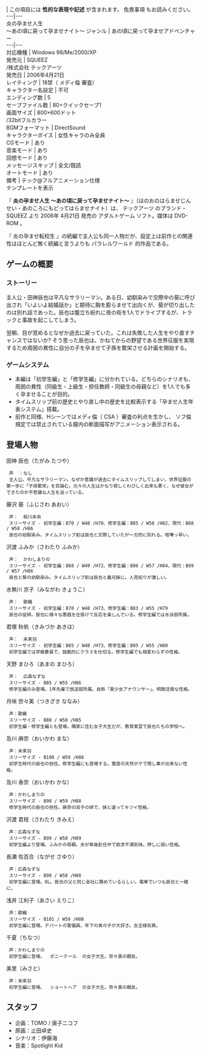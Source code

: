|  この項目には **性的な表現や記述** が含まれます。  免責事項  もお読みください。  
---|---  
炎の孕ませ人生  
〜あの頃に戻って孕ませナイト〜  ジャンル  |  あの頃に戻って孕ませアドベンチャー   
---|---  
対応機種  |  Windows 98/Me/2000/XP   
発売元  |  SQUEEZ   
/株式会社  テックアーツ  
発売日  |  2006年4月21日   
レイティング  |  18禁（  メディ倫  審査）   
キャラクター名設定  |  不可   
エンディング数  |  5   
セーブファイル数  |  80+クイックセーブ1   
画面サイズ  |  800×600ドット   
/32bitフルカラー  
BGMフォーマット  |  DirectSound   
キャラクターボイス  |  女性キャラのみ全員   
CGモード  |  あり   
音楽モード  |  あり   
回想モード  |  あり   
メッセージスキップ  |  全文/既読   
オートモード  |  あり   
備考  |  テック@フルアニメーション仕様   
テンプレートを表示  
  
『 **炎の孕ませ人生 〜あの頃に戻って孕ませナイト〜** 』（ほのおのはらませじんせい・あのころにもどってはらませナイト）は、  テックアーツ
のブランド・  SQUEEZ  より  2006年  4月21日  発売の  アダルトゲーム  ソフト。媒体は  DVD-ROM  。    


『  炎の孕ませ転校生  』の続編で主人公も同一人物だが、設定上は前作との関連性はほとんど無く続編と言うよりも  パラレルワールド  的作品である。

##  ゲームの概要  

###  ストーリー  

主人公・田神辰也は平凡なサラリーマン。ある日、幼馴染みで交際中の葵に呼び出され「いよいよ結婚話か」と期待に胸を膨らませて出向くが、葵が切り出したのは別れ話であった。辰也は腹立ち紛れに夜の街を1人でドライブするが、トラックと事故を起こしてしまう。

翌朝、目が覚めるとなぜか過去に戻っていた。これは失敗した人生をやり直すチャンスではないか?
そう思った辰也は、かねてからの野望である世界征服を実現するため周囲の異性に自分の子を孕ませて子孫を繁栄させる計画を開始する。

###  ゲームシステム  

  * 本編は「初学生編」と「修学生編」に分かれている。どちらのシナリオも、周囲の異性（同級生・上級生・担任教師・同級生の母親など）を1人でも多く孕ませることが目的。 
  * タイムスリップ前の歴史とやり直し中の歴史を比較表示する「孕ませ人生年表システム」搭載。 
  * 前作と同様、Hシーンではメディ倫（  CSA  ）審査の利点を生かし、  ソフ倫  規定では禁止されている膣内の断面描写がアニメーション表示される。 

##  登場人物  

田神 辰也（たがみ たつや）

     声  ：なし 
     主人公。平凡なサラリーマン。なぜか意識が過去にタイムスリップしてしまい、世界征服の第一歩に「子孫繁栄」を目論む。元々の人生はかなり寂しくわびしく出来も悪く、なぜ彼女ができたのか不思議な人生を送っている。 
藤沢 葵（ふじさわ あおい）

     声：  桜川未央 
     スリーサイズ - 初学生編：B70 / W48 /H70、修学生編：B85 / W58 /H82、現代：B88 / W58 /H86 
     辰也の幼馴染み。タイムスリップ前は辰也と交際していたが一方的に別れる。喧嘩っ早い。 
沢渡 ふみか（さわたり ふみか）

     声：  かわしまりの 
     スリーサイズ - 初学生編：B68 / W49 /H72、修学生編：B96 / W57 /H84、現代：B99 / W57 /H86 
     辰也と葵の幼馴染み。タイムスリップ前は辰也と義兄妹に。人見知りが激しい。 
水無川 京子（みながわ きょうこ）

     声：  歌織 
     スリーサイズ - 初学生編：B70 / W48 /H73、修学生編：B83 / W55 /H79 
     辰也の従姉。辰也に様々な悪戯を仕掛けて反応を楽しんでいる。修学生編では水泳部所属。 
君塚 秋帆（きみづか あきほ）

     声：  未来羽 
     スリーサイズ - 初学生編：B65 / W48 /H73、修学生編：B95 / W55 /H80 
     初学生編では学級委員で、独裁的にクラスを仕切る。修学生編でも相変わらずの性格。 
天野 まひろ（あまの まひろ）

     声：  広森なずな 
     スリーサイズ - B85 / W55 /H86 
     修学生編のみ登場。1年先輩で放送部所属。自称「美少女アナウンサー」。明朗活発な性格。 
月咲 奈々美（つきざき ななみ）

     声：歌織 
     スリーサイズ - B88 / W58 /H85 
     初学生編・修学生編とも登場。隣家に住む女子大生だが、教育実習で辰也たちの学校へ。 
及川 麻奈（おいかわ まな）

     声：未来羽 
     スリーサイズ - B100 / W59 /H88 
     初学生時代の辰也の担任。修学生編にも登場する。重度の天然ボケで隠し事が出来ない性格。 
及川 香奈（おいかわ かな）

     声：かわしまりの 
     スリーサイズ - B98 / W59 /H88 
     修学生時代の辰也の担任。麻奈の双子の姉で、妹と違ってキツイ性格。 
沢渡 君枝（さわたり きみえ）

     声：広森なずな 
     スリーサイズ - B99 / W58 /H89 
     初学生編より登場。ふみかの母親。夫が単身赴任中で欲求不満気味。押しに弱い性格。 
長瀬 佐百合（ながせ さゆり）

     声：広森なずな 
     スリーサイズ - B98 / W58 /H88 
     初学生編に登場。OL。辰也の父と同じ会社に務めているらしい。電車でいつも辰也と一緒に。 
浅井 江利子（あさい えりこ）

     声：歌織 
     スリーサイズ - B101 / W59 /H88 
     初学生編に登場。デパートの警備員。年下の男の子が大好き。女王様気質。 
千夏（ちなつ）

     声：かわしまりの 
     初学生編に登場。  ポニーテール  の女子大生。奈々美の親友。 
美里（みさと）

     声：未来羽 
     初学生編に登場。  ショートヘア  の女子大生。奈々美の親友。 

##  スタッフ  

  * 企画：TOMO / 唐子ニコフ 
  * 原画：止田卓史 
  * シナリオ：伊藤海 
  * 音楽：Spotlight Kid 

